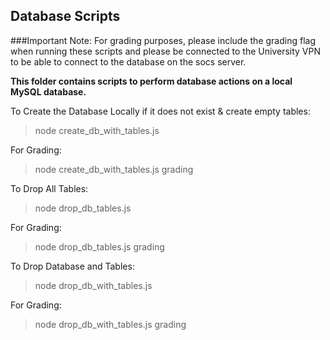 ## Database Scripts

###Important Note: For grading purposes, please include the grading flag when running these scripts and please be connected to the University VPN to be able to connect to the database on the socs server.

**This folder contains scripts to perform database actions on a local MySQL database.** 

To Create the Database Locally if it does not exist & create empty tables:
> node create_db_with_tables.js

For Grading:
> node create_db_with_tables.js grading

To Drop All Tables:
> node drop_db_tables.js 

For Grading:
> node drop_db_tables.js grading

To Drop Database and Tables:
> node drop_db_with_tables.js

For Grading:
> node drop_db_with_tables.js grading